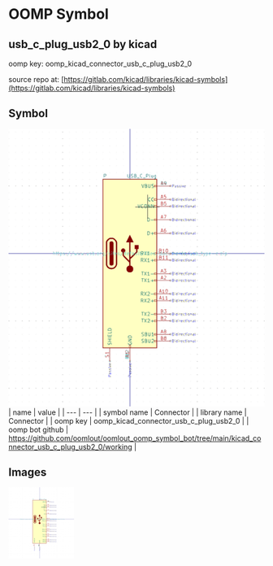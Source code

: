 # OOMP Symbol  
## usb_c_plug_usb2_0  by kicad  
  
oomp key: oomp_kicad_connector_usb_c_plug_usb2_0  
  
source repo at: [https://gitlab.com/kicad/libraries/kicad-symbols](https://gitlab.com/kicad/libraries/kicad-symbols)  
## Symbol  
  
[![working.png](working_600.png)](working.png)  
| name | value | 
| --- | --- | 
| symbol name | Connector | 
| library name | Connector | 
| oomp key | oomp_kicad_connector_usb_c_plug_usb2_0 | 
| oomp bot github | https://github.com/oomlout/oomlout_oomp_symbol_bot/tree/main/kicad_connector_usb_c_plug_usb2_0/working | 
## Images  
  
[![working.png](working_140.png)](working.png)  
